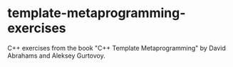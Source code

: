 # template-metaprogramming-exercises
C++ exercises from the book "C++ Template Metaprogramming" by David Abrahams and Aleksey Gurtovoy.
